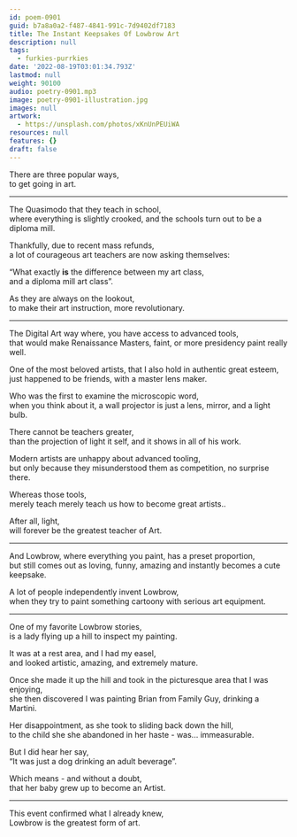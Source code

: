 ```yaml
---
id: poem-0901
guid: b7a8a0a2-f487-4841-991c-7d9402df7183
title: The Instant Keepsakes Of Lowbrow Art
description: null
tags:
  - furkies-purrkies
date: '2022-08-19T03:01:34.793Z'
lastmod: null
weight: 90100
audio: poetry-0901.mp3
image: poetry-0901-illustration.jpg
images: null
artwork:
  - https://unsplash.com/photos/xKnUnPEUiWA
resources: null
features: {}
draft: false
---
```


There are three popular ways,\
to get going in art.

---

The Quasimodo that they teach in school,\
where everything is slightly crooked, and the schools turn out to be a diploma mill.

Thankfully, due to recent mass refunds,\
a lot of courageous art teachers are now asking themselves:

“What exactly **is** the difference between my art class,\
and a diploma mill art class”.

As they are always on the lookout,\
to make their art instruction, more revolutionary.

---

The Digital Art way where, you have access to advanced tools,\
that would make Renaissance Masters, faint, or more presidency paint really well.

One of the most beloved artists, that I also hold in authentic great esteem,\
just happened to be friends, with a master lens maker.

Who was the first to examine the microscopic word,\
when you think about it, a wall projector is just a lens, mirror, and a light bulb.

There cannot be teachers greater,\
than the projection of light it self, and it shows in all of his work.

Modern artists are unhappy about advanced tooling,\
but only because they misunderstood them as competition, no surprise there.

Whereas those tools,\
merely teach merely teach us how to become great artists..

After all, light,\
will forever be the greatest teacher of Art.

---

And Lowbrow, where everything you paint, has a preset proportion,\
but still comes out as loving, funny, amazing and instantly becomes a cute keepsake.

A lot of people independently invent Lowbrow,\
when they try to paint something cartoony with serious art equipment.

---

One of my favorite Lowbrow stories,\
is a lady flying up a hill to inspect my painting.

It was at a rest area, and I had my easel,\
and looked artistic, amazing, and extremely mature.

Once she made it up the hill and took in the picturesque area that I was enjoying,\
she then discovered I was painting Brian from Family Guy, drinking a Martini.

Her disappointment, as she took to sliding back down the hill,\
to the child she she abandoned in her haste - was... immeasurable.

But I did hear her say,\
“It was just a dog drinking an adult beverage”.

Which means - and without a doubt,\
that her baby grew up to become an Artist.

---

This event confirmed what I already knew,\
Lowbrow is the greatest form of art.
